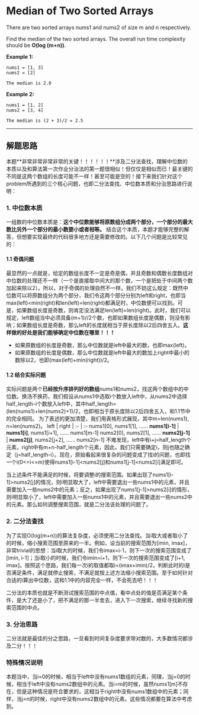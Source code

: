 # Median of Two Sorted Arrays #
There are two sorted arrays nums1 and nums2 of size m and n respectively.

Find the median of the two sorted arrays. The overall run time complexity should be **O(log (m+n))**.

**Example 1:**
```
nums1 = [1, 3]
nums2 = [2]

The median is 2.0
```
**Example 2:**
```
nums1 = [1, 2]
nums2 = [3, 4]

The median is (2 + 3)/2 = 2.5
```
---
## 解题思路 ##
本题**非常非常非常非常的关键！！！！！！**涉及二分法查找，理解中位数的本质以及和算法第一次作业分治法的第一题很相似！但仅仅是相似而已！最关键的不同是这两个数组的长度可能不一样！甚至可能是空的！接下来我们针对这个problem所遇到的三个核心问题，也即二分法查找、中位数本质和分治思路进行说明：

### 1. 中位数本质 ###

一组数的中位数本质是：**这个中位数能够将原数组分成两个部分，一个部分的最大数比另外一个部分的最小数要小或者相等。** 结合这个本质，本题才能够完整的解答，但想要实现最终的代码很多地方还是需要修改的。以下几个问题是比较常见的：
#### 1.1 奇偶问题 ####
最显然的一点就是，给定的数组长度不一定是奇是偶，并且奇数和偶数长度数组对中位数的处理还不一样（一个是直接取中间大的那个数，一个是把处于中间两个数加起来除以2）。所以，对于奇偶的处理自然不一样。我们不妨这么规定：既然中位数可以将原数组分为两个部分，我们令这两个部分分别为left和right，也即当max(left)<min(right)和len(left)=len(right)都满足时，中位数便可以找到。可是，如果数组长度是奇数，则肯定没法满足len(left)=len(right)。此时，我们可以规定，left数组当中必须具备(m+1)//2个数，也即如果数组长度是偶数，则没有影响；如果数组长度是奇数，那么left的长度就相当于原长度除以2后四舍五入。**这样做的好处是我们能够确定中位数在哪里！！！**
- 如果原数组的长度是奇数，那么中位数就是left中最大的数，也即max(left)。
- 如果原数组的长度是偶数，那么中位数就是left中最大的数加上right中最小的数除以2，也即(max(left)+min(right))/2。
#### 1.2 结合实际问题 ####
实际问题是两个**已经按升序排列好的数组**nums1和nums2，找这两个数组中的中位数。换汤不换药，我们假设从nums1中选取i个数放入left中，从nums2中选择half_length-i个数放入left中，其中half_length=(len(nums1)+len(nums2)+1)/2，也即相当于原长度除以2后四舍五入，和1.1节中的完全相同。
为了表述的更加清楚，我们用表格形式展现，其中m=len(nums1), n=len(nums2)。
left | right | 
:-  | :-
nums1[0], nums1[1], ...... **nums1[i-1]** | **nums1[i]**, nums1[i+1], ...... nums1[m-1]
nums2[0], nums2[1], ...... **nums2[j-1]** | **nums2[j]**, nums2[j+2], ...... nums2[n-1]
不难发现，left中有i+j=half_length个元素，right中有m+n-half_length个元素，因此，我们只需要确定i，则j也随之确定（j=half_length-i）。现在，原始看起来很复杂的问题变成了找i的问题，也即找一个i(0<=i<=m)使得nums1[i-1]<nums2[j]和nums1[j-1]<nums2[i]满足即可。

当上述条件不能满足的时候，将要调整i的搜索范围。如果出现了nums1[i-1]>nums2[j]的情况，则i明显取大了，left中需要退出一些nums1中的元素，并且需要加入一些nums2中的元素；反之，如果出现了nums1[j-1]>nums2[i]的情形，则i明显取小了，left中需要加入一些nums1中的元素，并且需要退出一些nums2中的元素。那么如何调整搜索范围，就是二分法该处理的问题了。

### 2. 二分法查找 ###
为了实现O(log(m+n))的算法复杂度，必须使用二分法查找。当i取大或者取小了的时候，缩小搜索范围至原来的一半。例如，设当前的搜索范围为[imin, imax]，非常trivial的思想：当i取大的时候，我们令imax=i-1，则下一次的搜索范围变成了[imin, i-1]；当i取小的时候，我们令imin=i+1，则下一次的搜索范围变成了[i+1, imax]。按照这个思路，我们每一次i的取值都取i=(imax+imin)/2，判断此时的i是否满足条件，满足就停止搜索，不满足就按上述方法缩小搜索范围。至于如何针对合适的i算出中位数，这和1.1中的内容完全一样，不会死去吧！！！

二分法的本质也就是不断测试搜索范围的中点值，看中点处的值是否满足某个条件，是大了还是小了，把不满足的那一半舍去，进入下一次搜索，继续寻找新的搜索范围的中点。

### 3. 分治思路 ###
二分法就是最佳的分之思路，一旦看到时间复杂度要求带对数的，大多数情况都涉及二分！！！

### 特殊情况说明 ###
本题当中，当i=0的时候，相当于left中没有nums1数组的元素，同理，当j=0的时候，相当于left中没有nums2数组中的元素。当i=m的时候，虽然nums1[m]不存在，但是这种情况是符合要求的，这相当于right中没有nums1数组中的元素；同样，当j=n的时候，right中没有nums2数组中的元素。这些情况都要在算法中考虑到。